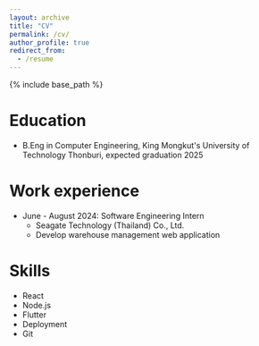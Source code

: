 ```yaml
---
layout: archive
title: "CV"
permalink: /cv/
author_profile: true
redirect_from:
  - /resume
---
```


{% include base_path %}

Education
======
* B.Eng in Computer Engineering, King Mongkut's University of Technology Thonburi, expected graduation 2025

Work experience
======
* June - August 2024: Software Engineering Intern
  * Seagate Technology (Thailand) Co., Ltd.
  * Develop warehouse management web application
  
Skills
======
* React
* Node.js
* Flutter
* Deployment
* Git
